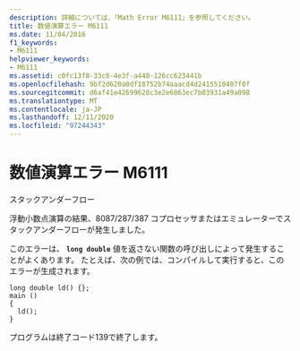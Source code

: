 ```yaml
---
description: 詳細については、「Math Error M6111」を参照してください。
title: 数値演算エラー M6111
ms.date: 11/04/2016
f1_keywords:
- M6111
helpviewer_keywords:
- M6111
ms.assetid: c0fc13f8-33c8-4e3f-a440-126cc623441b
ms.openlocfilehash: 9bf2d620a0df18752b74aaacd4d2415510407f0f
ms.sourcegitcommit: d6af41e42699628c3e2e6063ec7b03931a49a098
ms.translationtype: MT
ms.contentlocale: ja-JP
ms.lasthandoff: 12/11/2020
ms.locfileid: "97244343"
---
```

# <a name="math-error-m6111"></a>数値演算エラー M6111

スタックアンダーフロー

浮動小数点演算の結果、8087/287/387 コプロセッサまたはエミュレーターでスタックアンダーフローが発生しました。

このエラーは、 **`long double`** 値を返さない関数の呼び出しによって発生することがよくあります。 たとえば、次の例では、コンパイルして実行すると、このエラーが生成されます。

```
long double ld() {};
main ()
{
  ld();
}
```

プログラムは終了コード139で終了します。
